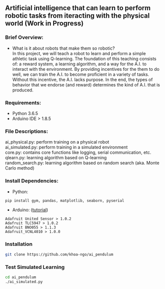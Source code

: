 ## Artificial intelligence that can learn to perform robotic tasks from iteracting with the physical world (Work in Progress)

### Brief Overview:   
* What is it about robots that make them so robotic?   
In this project, we will teach a robot to learn and perform a simple athletic task using Q-learning. The foundation of this teaching consists of: a reward system, a learning algorithm, and a way for the A.I. to interact with the environment. By providing incentives for the them to do well, we can train the A.I. to become proficient in a variety of tasks. Without this incentive, the A.I. lacks purpose. In the end, the types of behavior that we endorse (and reward) determines the kind of A.I. that is produced.

### Requirements:
* Python 3.6.5
* Arduino IDE > 1.8.5

### File Descriptions:
ai_physical.py: perform training on a physical robot  
ai_simulated.py: perform training in a simulated environment  
core.py: contains core functions like logging, serial communication, etc.  
qlearn.py: learning algorithm based on Q-learning   
random_search.py: learning algorithm based on random search (aka. Monte Carlo method)   

### Install Dependencies:
* Python:
```bash
pip install gym, pandas, matplotlib, seaborn, pyserial
```   
* Arduino: ([tutorial](https://www.arduino.cc/en/guide/libraries))
```
Adafruit United Sensor > 1.0.2
Adafruit TLC5947 > 1.0.2
Adafruit BNO055 > 1.1.3
Adafruit_VCNL4010 > 1.0.0
```

### Installation
```bash
git clone https://github.com/khoa-ngo/ai_pendulum
```

### Test Simulated Learning
```bash
cd ai_pendulum
./ai_simulated.py
```
